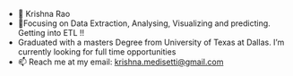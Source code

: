 - 👋 Krishna Rao
- 👀Focusing on Data Extraction, Analysing, Visualizing and predicting. Getting into ETL !!
-  Graduated with a masters Degree from University of Texas at Dallas. I’m currently looking for full time opportunities 
- 📫 Reach me at my email: krishna.medisetti@gmail.com

<!---
krishna2k/krishna2k is a ✨ special ✨ repository because its `README.md` (this file) appears on your GitHub profile.
You can click the Preview link to take a look at your changes.
--->
